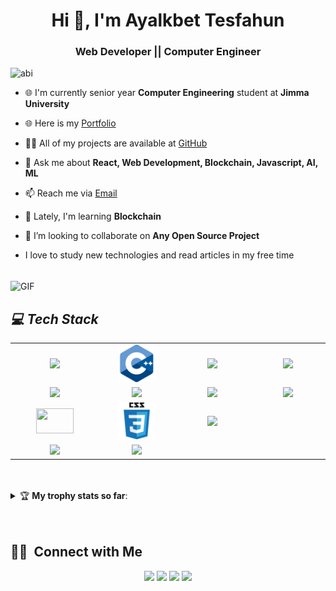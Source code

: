 <h1 align="center">Hi 👋, I'm Ayalkbet Tesfahun</h1>

<h3 align="center">Web Developer || Computer Engineer</h3>

<p align="left"> <img src="https://komarev.com/ghpvc/?username=mkumail1&label=Profile%20views&color=red&style=flat" alt="abi" /> </p>

- 🌐 I'm currently senior year **Computer Engineering** student at **Jimma University**

- 🌐 Here is my [Portfolio](https://atesfahun.github.io/)

- 👨‍💻 All of my projects are available at [GitHub](https://github.com/Atesfahun)
  
- 💬 Ask me about  **React, Web Development, Blockchain, Javascript, AI, ML**

- 📫 Reach me via [Email](mailto:ayalkbettesfahun@gmail.com)

- 🌱 Lately, I'm learning **Blockchain**

- 👯 I’m looking to collaborate on **Any Open Source Project**

- I love to study new technologies and read articles in my free time

<br />

 <img align="center" alt="GIF" src="https://media.giphy.com/media/836HiJc7pgzy8iNXCn/giphy.gif" />

<h2><i>💻 Tech Stack</i></h2>
 
<table width="100">
<tr>
    <td align='center' width="190">
        <img src="https://github.com/abranhe/programming-languages-logos/blob/master/src/javascript/javascript.svg" width="60">
    </td>
    <td align='center' width="190">
        <img src="https://github.com/devicons/devicon/blob/master/icons/cplusplus/cplusplus-original.svg" width="60">
    </td>
     <td align='center' width="190">
        <img src="https://git-scm.com/images/logos/1color-darkbg@2x.png" width="100">
    </td>
    <td align='center' width="190">
        <img src="https://www.vectorlogo.zone/logos/reactjs/reactjs-ar21.svg">
    </td>
</tr>
<tr>
    <td align='center'>
        <img src="https://www.vectorlogo.zone/logos/nodejs/nodejs-ar21.svg">
    </td>
    <td align='center'>
        <img src="https://vegibit.com/wp-content/uploads/2018/05/expressjs.png">
    </td>
    <td align='center'>
        <img src="https://upload.wikimedia.org/wikipedia/commons/thumb/8/8e/Nextjs-logo.svg/800px-Nextjs-logo.svg.png">
    </td>
    <td align='center'>
        <img src="https://www.jing.fm/clipimg/full/53-537670_python-png-file-python-logo-png.png" width="60">
    </td>
</tr>
<tr>
    <td align='center'>
        <img src="https://upload.wikimedia.org/wikipedia/commons/thumb/3/38/HTML5_Badge.svg/600px-HTML5_Badge.svg.png" height="40" width="60">
    </td>
    <td align='center'>
        <img src="https://raw.githubusercontent.com/devicons/devicon/0d6c64dbbf311879f7d563bfc3ccf559f9ed111c/icons/css3/css3-original-wordmark.svg" width="60">
    </td>
    <td align='center'>
        <img src="https://upload.wikimedia.org/wikipedia/commons/thumb/9/95/Tailwind_CSS_logo.svg/2560px-Tailwind_CSS_logo.svg.png">
    </td>
</tr>
<tr>
    <td align='center'>
        <img src="https://download.logo.wine/logo/PostgreSQL/PostgreSQL-Logo.wine.png">
    </td>
    <td align='center'>
        <img src="https://download.logo.wine/logo/MySQL/MySQL-Logo.wine.png" >
    </td>
</tr>

</table>

<br />
<br />



<!--
<details open>
 <summary> 😇 <b>My Github Stats</b>: </summary>
<br>
 <p align = "center">
  <!-- <img src = "https://github-readme-stats.vercel.app/api?username=atesfahun&show_icons=true&theme=tokyonight&line_height=25" width = 400> 
  <img src = "https://github-readme-streak-stats.herokuapp.com?user=atesfahun&theme=solarized-dark&hide_border=true&date_format=M%20j%5B%2C%20Y%5D&line_height=25" width = 400>
</p>
</details> 
-->


<details> 
  <summary> 🏆 <b>My trophy stats so far</b>: </summary>
  <p align="left"> <a href="https://github.com/ryo-ma/github-profile-trophy"><img src="https://github-profile-trophy.vercel.app/?username=atesfahun" alt="atesfahun" /></a></p>
</details>
<br />
<br />



## 🤝🏻 &nbsp;Connect with Me

<p align="center">
<a href="https://www.atesfahun.github.io"><img src="https://img.shields.io/badge/-www.atesfahun.github.io-3423A6?style=flat&logo=Google-Chrome&logoColor=white"/></a>
<a href="https://linkedin.com/in/ayalkbet-tesfahun"><img src="https://img.shields.io/badge/-@ayalkbet-tesfahun-0077B5?style=flat&logo=Linkedin&logoColor=white"/></a>
<a href="mailto:ayalkbettesfahun@gmail.com"><img src="https://img.shields.io/badge/-ayalkbettesfahun@gmail.com-D14836?style=flat&logo=Gmail&logoColor=white"/></a>
<a href="https://instagram.com/tesfaa.abi"><img src="https://img.shields.io/badge/-@tesfaa.abi-E4405F?style=flat&logo=Instagram&logoColor=white"/></a>
